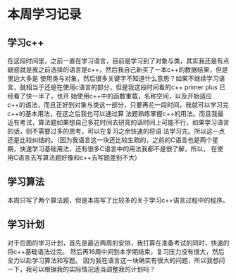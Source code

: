 # 本周学习记录
## 学习c++
   在这段时间里，之前一直在学习语言，目前是学习到了对象与类，其实我还是有点疑惑就是我之前选择的语言是c++，然后我自己新买了一本c++的数据结果，但是里边大多是
   使用类与对象，然后很多关键字不知道什么意思？如果不继续学习语言，就相当于还是在使用c语言的部分，但是我这段时间看的c++ primer plus 已经看了快一半了，也开
   始使用c++中的函数重载，名称空间，以及开始适应c++的语法，而且正好到对象与类这一部分，只要再花一段时间，我就可以学习完c++的基本用法，在这之后我也可以通过算
   法题熟练掌握c++的用法。而且我最近有考试，算法题如果想自己多花时间去研究的话时间上可能不行，如果学习语言的话，则不需要过多的思考，可以在复习之余快速的将语
   法学习完。所以这一点还是比较纠结的。（因为我语言这一块还比较生疏的，之前的C语言也是两个星期，快速学习基础用法，还有很多C语言中的用法我都不是很了解，所以，
   在使用C语言去写算法题好像和c++去写题差别不大）
## 学习算法
   本周只写了两个算法题，但是本周写了比较多的关于学习c++语言过程中的程序。
## 学习计划
   对于后面的学习计划，首先是最近两周的安排，我打算在准备考试的同时，快速的将c++基础语法过完。
   然后再16周中间到本学期结束，复习压力没有很大，然后全力以赴学习算法和写题。
   因为我在语言这一块确实有很大的问题，所以我想问一下，我可以根据我的实际情况适当调整我的计划吗？
